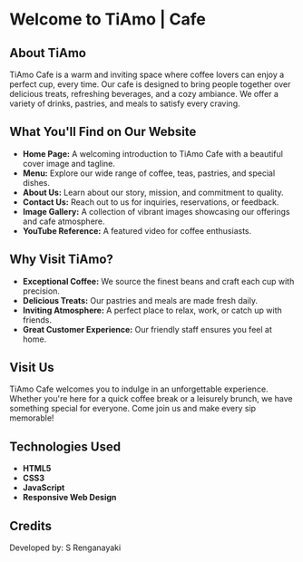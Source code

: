 # Welcome to TiAmo | Cafe

## About TiAmo
TiAmo Cafe is a warm and inviting space where coffee lovers can enjoy a perfect cup, every time. Our cafe is designed to bring people together over delicious treats, refreshing beverages, and a cozy ambiance. We offer a variety of drinks, pastries, and meals to satisfy every craving.

## What You'll Find on Our Website
- **Home Page:** A welcoming introduction to TiAmo Cafe with a beautiful cover image and tagline.
- **Menu:** Explore our wide range of coffee, teas, pastries, and special dishes.
- **About Us:** Learn about our story, mission, and commitment to quality.
- **Contact Us:** Reach out to us for inquiries, reservations, or feedback.
- **Image Gallery:** A collection of vibrant images showcasing our offerings and cafe atmosphere.
- **YouTube Reference:** A featured video for coffee enthusiasts.

## Why Visit TiAmo?
- **Exceptional Coffee:** We source the finest beans and craft each cup with precision.
- **Delicious Treats:** Our pastries and meals are made fresh daily.
- **Inviting Atmosphere:** A perfect place to relax, work, or catch up with friends.
- **Great Customer Experience:** Our friendly staff ensures you feel at home.

## Visit Us
TiAmo Cafe welcomes you to indulge in an unforgettable experience. Whether you're here for a quick coffee break or a leisurely brunch, we have something special for everyone. Come join us and make every sip memorable!

## Technologies Used
- **HTML5**
- **CSS3**
- **JavaScript**
- **Responsive Web Design**

## Credits
Developed by: S Renganayaki

